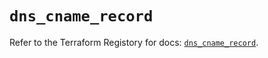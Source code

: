 # `dns_cname_record`

Refer to the Terraform Registory for docs: [`dns_cname_record`](https://registry.terraform.io/providers/hashicorp/dns/3.3.1/docs/resources/cname_record).
